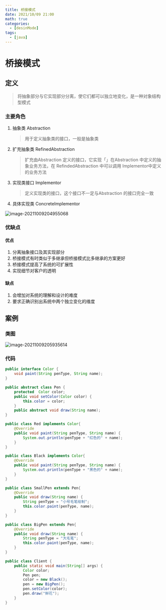 ```yaml
---
title: 桥接模式
date: 2021/10/09 21:00
math: true
categories:
  - [desinMode]
tags:
  - [java]
---
```


# 桥接模式

## 定义

> 将抽象部分与它实现部分分离，使它们都可以独立地变化，是一种对象结构型模式

### 主要角色

1. 抽象类 Abstraction

   > 用于定义抽象类的接口，一般是抽象类

2. 扩充抽象类 RefinedAbstraction

   > 扩充由Abstraction 定义的接口，它实现「」在Abstraction 中定义的抽象业务方法，在 RefindedAbstraction 中可以调用 Implementor中定义的业务方法

3. 实现类接口 Implementor

   > 定义实现类的接口，这个接口不一定与Abstraction 的接口完全一致

4. 具体实现类 ConcreteImplementor

   

![image-20211009204955068](https://cdn.jsdelivr.net/gh/xiaou66/picture@master/image/1633783798629image-20211009204955068.png)

### 优缺点

#### 优点

1. 分离抽象接口及其实现部分
2. 桥接模式有时类似于多继承但桥接模式比多继承的方案更好
3. 桥接模式提高了系统的可扩展性
4. 实现细节对客户的透明

#### 缺点

1. 会增加对系统的理解和设计的难度
2. 要求正确识别出系统中两个独立变化的维度

## 案例

### 类图

![image-20211009205935614](https://cdn.jsdelivr.net/gh/xiaou66/picture@master/image/1633784377196image-20211009205935614.png)

### 代码

```java Color.java
public interface Color {
    void paint(String penType, String name);
}
```

```java Pen.java
public abstract class Pen {
    protected  Color color;
    public void setColor(Color color) {
        this.color = color;
    }
    public abstract void draw(String name);
}
```

```java Red.java
public class Red implements Color{
    @Override
    public void paint(String penType, String name) {
        System.out.println(penType + "红色的" + name);
    }
}
```

```java Black.java
public class Black implements Color{
    @Override
    public void paint(String penType, String name) {
        System.out.println(penType + "黑色的" + name);
    }
}
```

```java SmallPen.java
public class SmallPen extends Pen{
    @Override
    public void draw(String name) {
        String penType = "小号毛笔绘制";
        this.color.paint(penType, name);
    }
}
```

```java BigPen.java
public class BigPen extends Pen{
    @Override
    public void draw(String name) {
        String penType = "大毛笔";
        this.color.paint(penType, name);
    }
}
```

```java Client.java
public class Client {
    public static void main(String[] args) {
        Color color;
        Pen pen;
        color = new Black();
        pen = new BigPen();
        pen.setColor(color);
        pen.draw("鲜花");
    }
}
```

